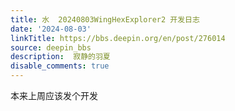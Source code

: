 ```yaml
---
title: 水  20240803WingHexExplorer2 开发日志
date: '2024-08-03'
linkTitle: https://bbs.deepin.org/en/post/276014
source: deepin_bbs
description:  寂静的羽夏 
disable_comments: true
---
```

本来上周应该发个开发
